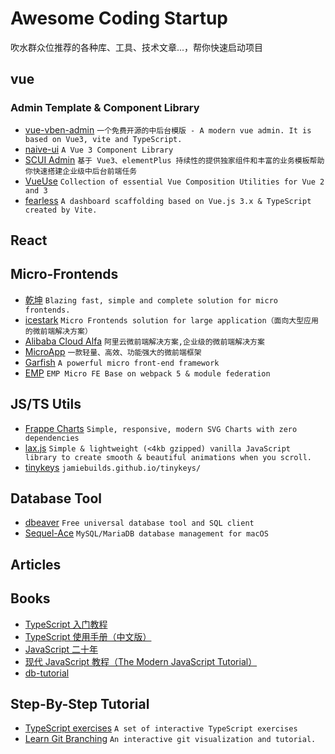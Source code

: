 # Awesome Coding Startup

吹水群众位推荐的各种库、工具、技术文章...，帮你快速启动项目

## vue

### Admin Template & Component Library

- [vue-vben-admin](https://github.com/vbenjs/vue-vben-admin) `一个免费开源的中后台模版 - A modern vue admin. It is based on Vue3, vite and TypeScript. `
- [naive-ui](https://github.com/TuSimple/naive-ui) `A Vue 3 Component Library`
- [SCUI Admin](https://lolicode.gitee.io/scui-doc/) `基于 Vue3、elementPlus 持续性的提供独家组件和丰富的业务模板帮助你快速搭建企业级中后台前端任务`
- [VueUse](https://github.com/vueuse/vueuse) `Collection of essential Vue Composition Utilities for Vue 2 and 3`
- [fearless](https://github.com/zce/fearless) `A dashboard scaffolding based on Vue.js 3.x & TypeScript created by Vite.`

## React

## Micro-Frontends

- [乾坤](https://github.com/umijs/qiankun) `Blazing fast, simple and complete solution for micro frontends.`
- [icestark](https://github.com/ice-lab/icestark) `Micro Frontends solution for large application（面向大型应用的微前端解决方案）`
- [Alibaba Cloud Alfa](https://github.com/aliyun/alibabacloud-alfa) `阿里云微前端解决方案,企业级的微前端解决方案`
- [MicroApp](https://github.com/micro-zoe/micro-app) `一款轻量、高效、功能强大的微前端框架`
- [Garfish](https://github.com/modern-js-dev/garfish) `A powerful micro front-end framework`
- [EMP](https://github.com/efoxTeam/emp) `EMP Micro FE Base on webpack 5 & module federation`

## JS/TS Utils

- [Frappe Charts](https://github.com/frappe/charts) `Simple, responsive, modern SVG Charts with zero dependencies`
- [lax.js](https://github.com/alexfoxy/lax.js) `Simple & lightweight (<4kb gzipped) vanilla JavaScript library to create smooth & beautiful animations when you scroll.`
- [tinykeys](https://github.com/jamiebuilds/tinykeys) `jamiebuilds.github.io/tinykeys/`

## Database Tool

- [dbeaver](https://github.com/dbeaver/dbeaver) `Free universal database tool and SQL client`
- [Sequel-Ace](https://github.com/Sequel-Ace/Sequel-Ace) `MySQL/MariaDB database management for macOS`

## Articles

## Books

- [TypeScript 入门教程](https://github.com/xcatliu/typescript-tutorial)
- [TypeScript 使用手册（中文版）](https://github.com/zhongsp/TypeScript)
- [JavaScript 二十年](https://github.com/doodlewind/jshistory-cn)
- [现代 JavaScript 教程（The Modern JavaScript Tutorial）](https://github.com/javascript-tutorial/zh.javascript.info)
- [db-tutorial](https://github.com/dunwu/db-tutorial)

## Step-By-Step Tutorial

- [TypeScript exercises](https://typescript-exercises.github.io/) `A set of interactive TypeScript exercises`
- [Learn Git Branching](https://learngitbranching.js.org/) `An interactive git visualization and tutorial.`
